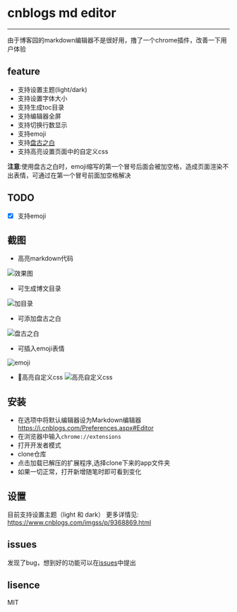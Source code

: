 # cnblogs md editor
-----

由于博客园的markdown编辑器不是很好用，撸了一个chrome插件，改善一下用户体验

## feature

- 支持设置主题(light/dark)
- 支持设置字体大小
- 支持生成toc目录
- 支持编辑器全屏
- 支持切换行数显示
- 支持emoji
- 支持[盘古之白](https://github.com/vinta/pangu.js)
- 支持高亮设置页面中的自定义css

**注意**:使用盘古之白时，emoji缩写的第一个冒号后面会被加空格，造成页面渲染不出表情，可通过在第一个冒号前面加空格解决

## TODO

- [x] 支持emoji

## 截图

- 高亮markdown代码

![效果图](https://raw.githubusercontent.com/imgss/cnblogs-mdEditor/master/images/mdeditor.png)

- 可生成博文目录

![加目录](https://raw.githubusercontent.com/imgss/cnblogs-mdEditor/master/images/shatter1.gif)

- 可添加盘古之白

![盘古之白](https://raw.githubusercontent.com/imgss/cnblogs-mdEditor/master/images/shatter2.gif)

- 可插入emoji表情

![emoji](https://raw.githubusercontent.com/imgss/cnblogs-mdEditor/master/images/emoji.png)

- 高亮自定义css
![高亮自定义css](https://raw.githubusercontent.com/imgss/cnblogs-mdEditor/master/images/css.png)

## 安装
- 在选项中将默认编辑器设为Markdown编辑器 https://i.cnblogs.com/Preferences.aspx#Editor
- 在浏览器中输入`chrome://extensions`
- 打开开发者模式
- clone仓库
- 点击加载已解压的扩展程序,选择clone下来的app文件夹
- 如果一切正常，打开新增随笔时即可看到变化

## 设置

目前支持设置主题（light 和 dark）
更多详情见: https://www.cnblogs.com/imgss/p/9368869.html

## issues

发现了bug，想到好的功能可以在[issues](https://github.com/imgss/cnblogs-mdEditor/issues)中提出

## lisence

MIT




